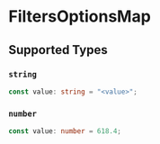 # FiltersOptionsMap


## Supported Types

### `string`

```typescript
const value: string = "<value>";
```

### `number`

```typescript
const value: number = 618.4;
```

